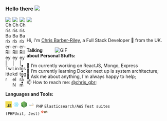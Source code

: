 ### Hello there <img src="https://media.giphy.com/media/hvRJCLFzcasrR4ia7z/giphy.gif" width="25px">

<a href="https://twitter.com/chris_gbr">
  <img align="left" alt="Chris Barber-Riley | Twitter" width="22px" src="https://cdn.jsdelivr.net/npm/simple-icons@v3/icons/twitter.svg" />
</a>
<a href="https://www.linkedin.com/in/chris-barber-riley/">
  <img align="left" alt="Chris Barber-Riley | LinkdeIN" width="22px" src="https://cdn.jsdelivr.net/npm/simple-icons@v3/icons/linkedin.svg" />
</a>
<a href="https://www.instagram.com/chris_gbr/">
  <img align="left" alt="Chris Barber-Riley | Instagram" width="22px" src="https://cdn.jsdelivr.net/npm/simple-icons@v3/icons/instagram.svg" />
</a>


![](https://visitor-badge.glitch.me/badge?page_id=ChrisBarberRiley.ChrisBarberRiley)

<br />

Hi, I'm [Chris Barber-Riley](https://www.barberriley/), a Full Stack Developer 🚀 from the UK.

  <img align="right" alt="GIF" src="https://i.ibb.co/LvnFhL6/ef0936558e58d6bebf73fee2ae895fe3.gif" width="350" />
  
**Talking about Personal Stuffs:**

- 👨 I’m currently working on ReactJS, Mongo, Express
- 🌱 I’m currently learning Docker next up is system architecture; 
- 💬 Ask me about anything, I'm always happy to help;
- 📫 How to reach me: [@chris_gbr](https://twitter.com/chris_gbr);

**Languages and Tools:**  

<code><img height="20" src="https://raw.githubusercontent.com/github/explore/80688e429a7d4ef2fca1e82350fe8e3517d3494d/topics/javascript/javascript.png"></code>
<code><img height="20" src="https://raw.githubusercontent.com/github/explore/80688e429a7d4ef2fca1e82350fe8e3517d3494d/topics/react/react.png"></code>
<code><img height="20" src="https://raw.githubusercontent.com/github/explore/80688e429a7d4ef2fca1e82350fe8e3517d3494d/topics/nodejs/nodejs.png"></code>
<code><img height="20" src="https://raw.githubusercontent.com/github/explore/80688e429a7d4ef2fca1e82350fe8e3517d3494d/topics/mysql/mysql.png"></code>
<code>PHP</code>
<code>Elasticsearch/AWS</code>
<code>Test suites (PHPUnit, Jest)</code>
<code><img height="20" src="https://raw.githubusercontent.com/github/explore/80688e429a7d4ef2fca1e82350fe8e3517d3494d/topics/git/git.png"></code>



<!--
📈 My GitHub Stats
<!--
<p align="center"> <img src="https://github-readme-stats.vercel.app/api?username=chrisbarberriley&show_icons=true&theme=gotham" alt="Chris Barber-Riley" />
